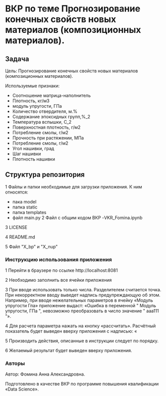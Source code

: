 # ВКР по теме Прогнозирование конечных свойств новых материалов (композиционных материалов).

## Задача
Цель: Прогнозирование конечных свойств новых материалов (композиционных материалов). 

Используемые признаки:

- Соотношение матрица-наполнитель
- Плотность, кг/м3
- модуль упругости, ГПа
- Количество отвердителя, м.%
- Содержание эпоксидных групп,%_2
- Температура вспышки, С_2
- Поверхностная плотность, г/м2
- Потребление смолы, г/м2
- Прочность при растяжении, МПа
- Потребление смолы, г/м2
- Угол нашивки, град
- Шаг нашивки
- Плотность нашивки

## Структура репозитория
1 Файлы и папки необходимые для загрузки приложения. К ним относятся: 
- пака model
- папка static
- папка templates
- файл main.py
2 Файл с общим кодом ВКР
-VKR_Fomina.ipynb

3 LICENSE

4 README.md

5 Файл "X_bp" и  "X_nup" 

###  Инструкцию использования приложения
1 Перейти в браузере по ссылке http://localhost:8081 

2	Необходимо заполнить все ячейки приложения

3	При вводе использовать только числа. Разделителем считается точка. При некорректном вводу выведет надпись предупреждающую об этом. Например, при вводе нежелательных параметров в ячейку «Модуль упругости Гпа» приложение выдаст: «Ошибка в переменной " Модуль упругости, ГПа ", невозможно преобразовать в число значение " ааа111 "». 

4 Для расчета параметра нажать на кнопку «рассчитать». Расчётный показатель будет выведен вверху приложения с надписью: «

5 Производить действия, описанные в инструкции следует по порядку.

6	Желаемый результат будет выведен вверху приложения.


### Авторы
Автор: Фомина Анна Александровна.  

Подготовлено в качестве ВКР по программе повышения квалификации «Data Science».
